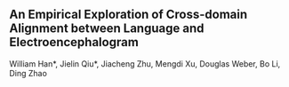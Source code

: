 ## An Empirical Exploration of Cross-domain Alignment between Language and Electroencephalogram

William Han*, Jielin Qiu*, Jiacheng Zhu, Mengdi Xu, Douglas Weber, Bo Li, Ding Zhao
